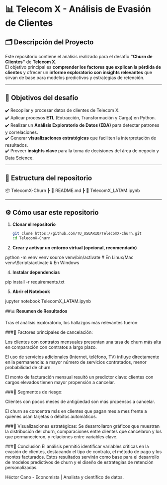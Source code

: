 # 📊 Telecom X - Análisis de Evasión de Clientes

## 🗂 Descripción del Proyecto
Este repositorio contiene el análisis realizado para el desafío **"Churn de Clientes"** de **Telecom X**.  
El objetivo principal es **comprender los factores que explican la pérdida de clientes** y ofrecer un **informe exploratorio con insights relevantes** que sirvan de base para modelos predictivos y estrategias de retención.

---

## 🚀 Objetivos del desafío

✔️ Recopilar y procesar datos de clientes de Telecom X.  
✔️ Aplicar procesos **ETL** (Extracción, Transformación y Carga) en Python.  
✔️ Realizar un **Análisis Exploratorio de Datos (EDA)** para detectar patrones y correlaciones.  
✔️ Generar **visualizaciones estratégicas** que faciliten la interpretación de resultados.  
✔️ Proveer **insights clave** para la toma de decisiones del área de negocio y Data Science.

---

## 📂 Estructura del repositorio

📦 TelecomX-Churn
┣ 📜 README.md
┣ 📜 TelecomX_LATAM.ipynb

---

## ⚙️ Cómo usar este repositorio

1. **Clonar el repositorio**  

   ```bash
   git clone https://github.com/TU_USUARIO/TelecomX-Churn.git
   cd TelecomX-Churn
   
3. **Crear y activar un entorno virtual (opcional, recomendado)**
    
  python -m venv venv
  source venv/bin/activate   # En Linux/Mac
  venv\Scripts\activate      # En Windows
  
4. **Instalar dependencias**

pip install -r requirements.txt

5. **Abrir el Notebook**

jupyter notebook TelecomX_LATAM.ipynb


##📊 **Resumen de Resultados**

Tras el análisis exploratorio, los hallazgos más relevantes fueron:

###📌 Factores principales de cancelación:

Los clientes con contratos mensuales presentan una tasa de churn más alta en comparación con contratos a largo plazo.

El uso de servicios adicionales (Internet, teléfono, TV) influye directamente en la permanencia: a mayor número de servicios contratados, menor probabilidad de churn.

El monto de facturación mensual resultó un predictor clave: clientes con cargos elevados tienen mayor propensión a cancelar.

###📌 Segmentos de riesgo:

Clientes con pocos meses de antigüedad son más propensos a cancelar.

El churn se concentra más en clientes que pagan mes a mes frente a quienes usan tarjetas o débitos automáticos.

###📌 Visualizaciones estratégicas:
Se desarrollaron gráficos que muestran la distribución del churn, comparaciones entre clientes que cancelaron y los que permanecieron, y relaciones entre variables clave.


###📌 Conclusión
El análisis permitió identificar variables críticas en la evasión de clientes, destacando el tipo de contrato, el método de pago y los montos facturados.
Estos resultados servirán como base para el desarrollo de modelos predictivos de churn y el diseño de estrategias de retención personalizadas.

Héctor Cano - Economista | Analista y científico de datos.
